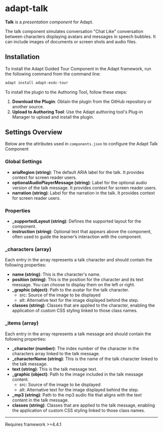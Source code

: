 # adapt-talk
 **Talk** is a *presentation component* for Adapt.

The talk component  simulates conversation "Chat Like" conversation between characters displaying avatars  and messages in speech bubbles.  It can include images of documents or screen shots and audio files. 

## Installation

To install the Adapt Guided Tour Component in the Adapt framework, run the following command from the command line:

```sh
adapt install adapt-esdc-tour
```

To install the plugin to the Authoring Tool, follow these steps:

1. **Download the Plugin**: Obtain the plugin from the GitHub repository or another source.
2. **Upload to Authoring Tool**: Use the Adapt authoring tool\'s Plug-in Manager to upload and install the plugin.
 
## Settings Overview
Below are the attributes used in `components.json` to configure the Adapt Talk Component

### Global Settings

- **ariaRegion (string)**: The default ARIA label for the talk. It provides context for screen reader users.
- **optionalAudioPlayerMessage (string)**: Label for the optional audio version of the talk message. It provides context for screen reader users.
- **narration (string)**: Label for the narration in the talk. It provides context for screen reader users.

### Properties

- **_supportedLayout (string)**: Defines the supported layout for the component.
- **instruction (string)**: Optional text that appears above the component, often used to guide the learner’s interaction with the component.
  
### _characters (array)

Each entry in the array represents a talk character and should contain the following properties:

- **name (string)**: This is the character's name.
- **position (string)**: This is the position for the character and its text message. You can choose to display them on the left or right.
- **_graphic (object)**: Path to the avatar for the talk character.
  - src: Source of the image to be displayed
  - alt: Alternative text for the image displayed behind the step.
- **classes (string)**: Classes that are applied to the character, enabling the application of custom CSS styling linked to those class names.

### _items (array)

Each entry in the array represents a talk message and should contain the following properties:

- **_character (number)**: The index number of the character in the characters array linked to the talk message.
- **_characterName (string)**: This is the name of the talk character linked to the talk message.
- **text (string)**: This is the talk message text.
- **_graphic (object)**: Path to the image included in the talk message content.
  - src: Source of the image to be displayed
  - alt: Alternative text for the image displayed behind the step.
- **_mp3 (string)**: Path to the mp3 audio file that aligns with the text content in the talk message.
- **classes (string)**: Classes that are applied to the talk message, enabling the application of custom CSS styling linked to those class names.

----------------------------
Requires framework >=4.4.1
